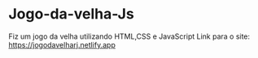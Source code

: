 # Jogo-da-velha-Js
 Fiz um jogo da velha utilizando HTML,CSS e JavaScript
Link para o site: https://jogodavelharj.netlify.app
